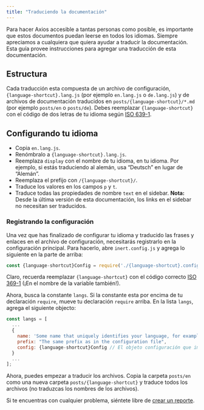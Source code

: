```yaml
---
title: "Traduciendo la documentación"
---
```


Para hacer Axios accesible a tantas personas como posible, es importante que estos documentos puedan leerse en todos los idiomas. Siempre apreciamos a cualquiera que quiera
ayudar a traducir la documentación. Esta guía provee instrucciones para agregar una traducción de esta documentación.

## Estructura

Cada traducción esta compuesta de un archivo de configuración, `{language-shortcut}.lang.js` (por ejemplo `en.lang.js` o `de.lang.js`) y
de archivos de documentación traducidos en `posts/{language-shortcut}/*.md` (por ejemplo `posts/en` o `posts/de`). Debes reemplazar `{language-shortcut}` con el código de dos letras de tu idioma según [ISO 639-1](https://en.wikipedia.org/wiki/ISO_639-1).

## Configurando tu idioma

- Copia `en.lang.js`.
- Renómbralo a `{language-shortcut}.lang.js`.
- Reemplaza `display` con el nombre de tu idioma, en tu idioma. Por ejemplo, si estás traduciendo al alemán, usa “Deutsch” en lugar de “Alemán”.
- Reemplaza el prefijo con `/{language-shortcut}/`.
- Traduce los valores en los campos `p` y `t`.
- Traduce todas las propiedades de nombre `text` en el sidebar. **Nota:** Desde la última versión de esta documentación, los links en el sidebar no necesitan ser traducidos.

### Registrando la configuración

Una vez que has finalizado de configurar tu idioma y traducido las frases y enlaces en el archivo de configuración, necesitarás registrarlo
en la configuración principal. Para hacerlo, abre `inert.config.js` y agrega lo siguiente en la parte de arriba:

```js
const {language-shortcut}Config = require('./{language-shortcut}.config.js');
```

Claro, recuerda reemplazar `{language-shortcut}` con el código correcto [ISO 369-1](https://en.wikipedia.org/wiki/ISO_639-1) (¡En el nombre de la variable también!).

Ahora, busca la constante `langs`. Si la constante esta por encima de tu declaración `require`, mueve tu declaración `require` arriba. En la lista `langs`, agrega el siguiente objecto:

```js
const langs = [
  ...
  {
    name: 'Some name that uniquely identifies your language, for example "English" or "German"',
    prefix: "The same prefix as in the configuration file",
    config: {language-shortcut}Config // El objeto configuración que importaste anteriormente
  }
  ...
];
```

Ahora, puedes empezar a traducir los archivos. Copia la carpeta `posts/en` como una nueva carpeta `posts/{language-shortcut}` y traduce todos los archivos (no traduzcas los nombres de los archivos).

Si te encuentras con cualquier problema, siéntete libre de [crear un reporte](https://github.com/axios/axios-docs/issues/new/choose).
